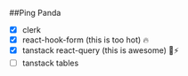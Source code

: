 ##Ping Panda

- [x] clerk
- [x] react-hook-form (this is too hot) 🔥
- [x] tanstack react-query (this is awesome) 🧲⚡
- [ ] tanstack tables
